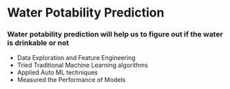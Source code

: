 # Water Potability Prediction

### Water potability prediction will help us to figure out if the water is drinkable or not

- Data Exploration and Feature Engineering
- Tried Traditional Machine Learning algorithms
- Applied Auto ML techniques 
- Measured the Performance of Models